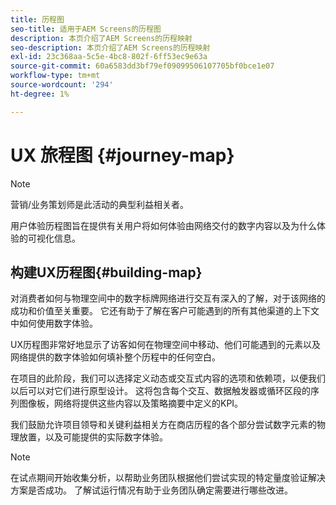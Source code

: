 ```yaml
---
title: 历程图
seo-title: 适用于AEM Screens的历程图
description: 本页介绍了AEM Screens的历程映射
seo-description: 本页介绍了AEM Screens的历程映射
exl-id: 23c368aa-5c5e-4bc8-802f-6ff53ec9e63a
source-git-commit: 60a6583dd3bf79ef09099506107705bf0bce1e07
workflow-type: tm+mt
source-wordcount: '294'
ht-degree: 1%

---
```


# UX 旅程图 {#journey-map}

>[!NOTE]
>
>营销/业务策划师是此活动的典型利益相关者。

用户体验历程图旨在提供有关用户将如何体验由网络交付的数字内容以及为什么体验的可视化信息。

## 构建UX历程图{#building-map}

对消费者如何与物理空间中的数字标牌网络进行交互有深入的了解，对于该网络的成功和价值至关重要。 它还有助于了解在客户可能遇到的所有其他渠道的上下文中如何使用数字体验。

UX历程图非常好地显示了访客如何在物理空间中移动、他们可能遇到的元素以及网络提供的数字体验如何填补整个历程中的任何空白。

在项目的此阶段，我们可以选择定义动态或交互式内容的选项和依赖项，以便我们以后可以对它们进行原型设计。 这将包含每个交互、数据触发器或循环区段的序列图像板，网络将提供这些内容以及策略摘要中定义的KPI。

我们鼓励允许项目领导和关键利益相关方在商店历程的各个部分尝试数字元素的物理放置，以及可能提供的实际数字体验。

>[!NOTE]
> 在试点期间开始收集分析，以帮助业务团队根据他们尝试实现的特定量度验证解决方案是否成功。 了解试运行情况有助于业务团队确定需要进行哪些改进。
